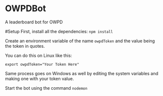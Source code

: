 # OWPDBot
A leaderboard bot for OWPD

#Setup 
First, install all the dependencies:
```npm install```

Create an environment variable of the name `owpdToken` and the value being the token in quotes.

You can do this on Linux like this:
```
export owpdToken="Your Token Here"
```
Same process goes on Windows as well by editing the system variables and making one with your token value.

Start the bot using the command
```nodemon```
